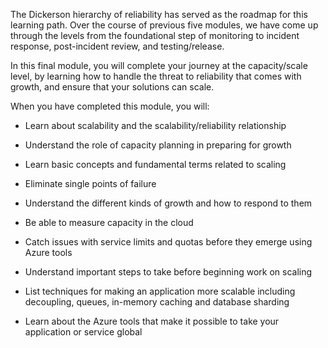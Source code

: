 The Dickerson hierarchy of reliability has served as the roadmap for this
learning path. Over the course of previous five modules, we have come
up through the levels from the foundational step of monitoring to incident
response, post-incident review, and testing/release.

In this final module, you will complete your journey at the capacity/scale
level, by learning how to handle the threat to reliability that comes with
growth, and ensure that your solutions can scale.

When you have completed this module, you will:

-   Learn about scalability and the scalability/reliability relationship

-   Understand the role of capacity planning in preparing for growth

-   Learn basic concepts and fundamental terms related to scaling

-   Eliminate single points of failure

-   Understand the different kinds of growth and how to respond to them

-   Be able to measure capacity in the cloud

-   Catch issues with service limits and quotas before they emerge using
    Azure tools

-   Understand important steps to take before beginning work on scaling

-   List techniques for making an application more scalable including
    decoupling, queues, in-memory caching and database sharding

-   Learn about the Azure tools that make it possible to take your
    application or service global
